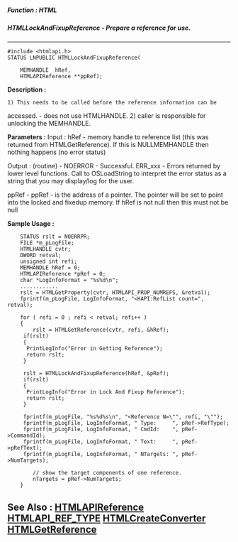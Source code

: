 ##### Function : HTML
##### HTMLLockAndFixupReference - Prepare a reference for use.
---
```
#include <htmlapi.h>
STATUS LNPUBLIC HTMLLockAndFixupReference(

	MEMHANDLE  hRef,
	HTMLAPIReference **ppRef);
```
**Description :**

	1) This needs to be called before the reference information can be 
accessed.
	 - does not use HTMLHANDLE.
       2) caller is responsible for unlocking the MEMHANDLE.

**Parameters :**
Input :
hRef  -  memory handle to reference list (this was returned from HTMLGetReference). If this is NULLMEMHANDLE then nothing happens (no error status)

Output :
(routine)  -   NOERROR - Successful.
  ERR_xxx - Errors returned by lower level functions.  Call to OSLoadString to interpret the error status as a string that you may display/log for the user.


ppRef  -  ppRef - is the address of a pointer.  The pointer will be set to point into the locked and fixedup memory.  If hRef is not null then this must not be null


**Sample Usage :**
```
	STATUS rslt = NOERRPR;
	FILE *m_pLogFile;
	HTMLHANDLE cvtr;
	DWORD retval;
	unsigned int refi;
	MEMHANDLE hRef = 0;
	HTMLAPIReference *pRef = 0;
	char *LogInfoFormat = "%s%d\n"; 
	............
	rslt = HTMLGetProperty(cvtr, HTMLAPI_PROP_NUMREFS, &retval);
	fprintf(m_pLogFile, LogInfoFormat, "<HAPI:RefList count=", retval); 

	for ( refi = 0 ; refi < retval; refi++ )
	{
        rslt = HTMLGetReference(cvtr, refi, &hRef);
	 if(rslt)
	 {
	  PrintLogInfo("Error in Getting Reference");
	  return rslt;
	 }
	 
	 rslt = HTMLLockAndFixupReference(hRef, &pRef);
	 if(rslt)
	 {
	  PrintLogInfo("Error in Lock And Fixup Reference");
	  return rslt;
	 }
	 
	 fprintf(m_pLogFile, "%s%d%s\n", "<Reference N=\"", refi, "\"");
	 fprintf(m_pLogFile, LogInfoFormat, " Type:     ", pRef->RefType);
	 fprintf(m_pLogFile, LogInfoFormat, " CmdId:    ", pRef->CommandId);
	 fprintf(m_pLogFile, LogInfoFormat, " Text:     ", pRef->pRefText);
	 fprintf(m_pLogFile, LogInfoFormat, " NTargets: ", pRef->NumTargets);

        // show the target components of one reference.
        nTargets = pRef->NumTargets;
	}
```
**See Also :**
[HTMLAPIReference](/reference/Data/HTMLAPIReference)
[HTMLAPI_REF_TYPE](/reference/Data/HTMLAPI_REF_TYPE)
[HTMLCreateConverter](/reference/Func/HTMLCreateConverter)
[HTMLGetReference](/reference/Func/HTMLGetReference)
---
